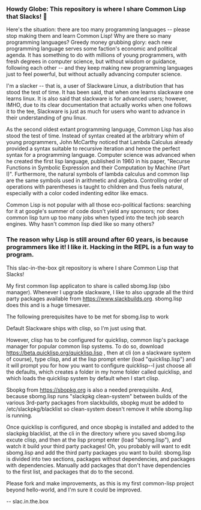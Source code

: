 ### Howdy Globe:  This repository is where I share Common Lisp that Slacks! 👋
<!--
**slac-in-the-box/slac-in-the-box** is a ✨ _special_ ✨ repository because its `README.md` (this file) appears on your GitHub profile.
Here are some ideas to get you started:
- 🔭 I’m currently working on ...
- 🌱 I’m currently learning ...
- 👯 I’m looking to collaborate on ...
- 🤔 I’m looking for help with ...
- 💬 Ask me about ...
- 📫 How to reach me: ...
- 😄 Pronouns: ...
- ⚡ Fun fact: ...
-->
Here's the situation:  there are too many programming languages -- please stop making them and learn Common Lisp! Why are there so many programming languages?  Greedy money grubbing glory:  each new programming language serves some faction's economic and political agenda.  It has something to do with millions of young programmers, with fresh degrees in computer science, but without wisdom or guidance, following each other -- and they keep making new programming languages just to feel powerful, but without actually advancing computer science.    

I'm a slacker -- that is, a user of Slackware Linux, a distribution that has stood the test of time.  It has been said, that when one learns slackware one learns linux.  It is also said that slackware is for advanced users; however, IMHO, due to its clear documentation that actually works when one follows it to the tee, Slackware is just as much for users who want to advance in their understanding of gnu linux.  

As the second oldest extant programming language, Common Lisp has also stood the test of time.  Instead of syntax created at the arbitrary whim of young programmers, John McCarthy noticed that Lambda Calculus already provided a syntax suitable to recursive iteration and hence the perfect syntax for a programming language.  Computer science was advanced when he created the first lisp language, published in 1960 in his paper, "Recurse Functions in Symbolic Expression and their Computation by Machine (Part I)".  Furthermore, the natural symbols of lambda calculus and common lisp are the same symbols used in arithmetic and algebra.  Controlling order of operations with parentheses is taught to children and thus feels natural, especially with a color coded indenting editor like emacs.  

Common Lisp is not popular with all those eco-political factions:  searching for it at google's summer of code dosn't yield any sponsors; nor does common lisp turn up too many jobs when typed into the tech job search engines.  Why hasn't common lisp died like so many others?  

### The reason why Lisp is still around after 60 years, is because programmers like it!  I like it.  Hacking in the REPL is a fun way to program.  

This slac-in-the-box git repository is where I share Common Lisp that Slacks!  

My first common lisp applicaton to share is called sbomg.lisp (sbo manager).  Whenever I upgrade slackware, I like to also upgrade all the third party packages available from https://www.slackbuilds.org.  sbomg.lisp does this and is a huge timesaver.  

The following prerequisites have to be met for sbomg.lisp to work

Default Slackware ships with clisp, so I'm just using that.

However, clisp has to be configured for quicklisp, common lisp's package manager for popular common lisp systems.  To do so, download https://beta.quicklisp.org/quicklisp.lisp , then at cli (on a slackware system of course), type clisp, and at the lisp prompt enter (load "quicklisp.lisp") and it will prompt you for how you want to configure quicklisp--I just choose all the defaults, which creates a folder in my home folder called quicklisp, and which loads the quicklisp system by default when I start clisp.  

Sbopkg from https://sbopkg.org is also a needed prerequisite.  And, because sbomg.lisp runs "slackpkg clean-system" between builds of the various 3rd-party packages from slackbuilds, sbopkg must be added to /etc/slackpkg/blacklist so clean-system doesn't remove it while sbomg.lisp is running.

Once quicklisp is configured, and once sbopkg is installed and added to the slackpkg blacklist, at the cli in the directory where you saved sbomg.lisp excute clisp, and then at the lisp prompt enter (load "sbomg.lisp"), and watch it build your third party packages!  Oh, you probably will want to edit sbomg.lisp and add the third party packages you want to build:  sbomg.lisp is divided into two sections, packages without dependencies, and packages with dependencies.  Manually add packages that don't have dependencies to the first list, and packages that do to the second.

Please fork and make improvements, as this is my first common-lisp project beyond hello-world, and I'm sure it could be improved.

-- slac.in.the.box
